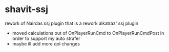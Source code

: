 # shavit-ssj
rework of Nairdas ssj plugin that is a rework alkatraz' ssj plugin

- moved calculations out of OnPlayerRunCmd to OnPlayerRunCmdPost in order to support my auto strafer
- maybe ill add more qol changes 
